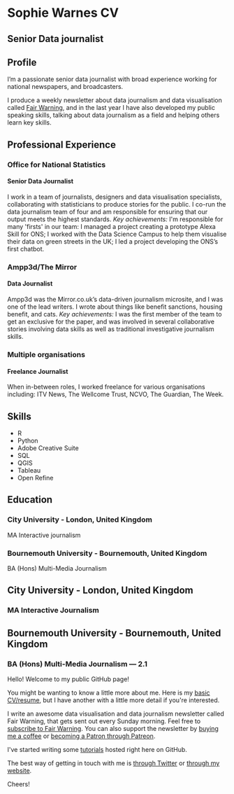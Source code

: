# Sophie Warnes CV
## Senior Data journalist

## Profile
I’m a passionate senior data journalist with broad experience working for national newspapers, and broadcasters.

I produce a weekly newsletter about data journalism and data visualisation called [Fair Warning]("https://www.getrevue.co/profile/FairWarning, "Fair Warning"), and in the last year I have also developed my public speaking skills, talking about data journalism as a field and helping others learn key skills.



## Professional Experience
### Office for National Statistics
#### Senior Data Journalist
I work in a team of journalists, designers and data visualisation specialists, collaborating with statisticians to produce stories for the public.
I co-run the data journalism team of four and am responsible for ensuring that our output meets the highest standards.
*Key achievements:* I'm responsible for many 'firsts' in our team: I managed a project creating a prototype Alexa Skill for ONS; I worked with the Data Science Campus to help them visualise their data on green streets in the UK; I led a project developing the ONS’s first chatbot.

### Ampp3d/The Mirror
#### Data Journalist
Ampp3d was the Mirror.co.uk’s data-driven journalism microsite, and I was one of the lead writers. I wrote about things like benefit sanctions, housing benefit, and cats.
*Key achievements:* I was the first member of the team to get an exclusive for the paper, and was involved in several collaborative stories involving data skills as well as traditional investigative journalism skills.

### Multiple organisations
#### Freelance Journalist
When in-between roles, I worked freelance for various organisations including: ITV News, The Wellcome Trust, NCVO, The Guardian, The Week.

## Skills
* R
* Python
* Adobe Creative Suite
* SQL
* QGIS
* Tableau
* Open Refine

## Education

### City University - London, United Kingdom
MA Interactive journalism

### Bournemouth University - Bournemouth, United Kingdom
BA (Hons) Multi-Media Journalism

<h2>City University - London, United Kingdom</h2>
<h3>MA Interactive Journalism</h3>
</div>
<div class="job last">
<h2>Bournemouth University - Bournemouth, United Kingdom</h2>
<h3>BA (Hons) Multi-Media Journalism &mdash; <strong>2.1</strong></h3>
Hello! Welcome to my public GitHub page!

You might be wanting to know a little more about me. Here is my [basic CV/resume](https://sophiewarnes.github.io/CV/warnes-cv.html "Sophie Warnes' CV"), but I have another with a little more detail if you're interested.

I write an awesome data visualisation and data journalism newsletter called Fair Warning, that gets sent out every Sunday morning. Feel free to [subscribe to Fair Warning](https://www.getrevue.co/profile/FairWarning). You can also support the newsletter by [buying me a coffee](https://ko-fi.com/A101LKE "Buy Soph a coffee") or [becoming a Patron through Patreon](https://www.patreon.com/fairwarning "Become a Fair Warning Patron").

I've started writing some [tutorials](https://sophiewarnes.github.io/Training "Soph's Training Tutorials") hosted right here on GitHub.

The best way of getting in touch with me is [through Twitter](http://www.twitter.com/SophieWarnes "@SophieWarnes on Twitter") or [through my website](http://www.sophiewarnes.com "sophiewarnes.com").

Cheers!

